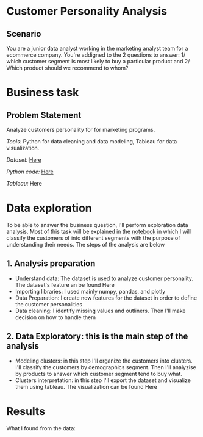 # Customer Personality Analysis
## Scenario
You are a junior data analyst working in the marketing analyst team for a ecommerce company. You're addigned to the 2 questions to answer: 1/ which customer segment is most likely to buy a particular product and 2/ Which product should we recommend to whom?  
# Business task
## Problem Statement
Analyze customers personality for for marketing programs.

*Tools:* Python for data cleaning and data modeling, Tableau for data visualization.

*Dataset:* [Here](https://github.com/plnh/Customer_Personality_Analysis/tree/main/Data)

*Python code:* [Here](https://github.com/plnh/Customer_Personality_Analysis/blob/main/Customer%20Personality%20Analysis.ipynb)

*Tableau:* Here

# Data exploration
To be able to answer the business question, I'll perform exploration data analysis. Most of this task will be explained in the [notebook](https://github.com/plnh/Customer_Personality_Analysis/blob/main/Customer%20Personality%20Analysis.ipynb) in which I will classify the customers of into different segments with the purpose of understanding their needs. The steps of the analysis are below 
## 1. Analysis preparation
  - Understand data: The dataset is used to analyze customer personality. The dataset's feature an be found Here
  - Importing libraries: I used mainly numpy, pandas, and plotly
  - Data Preparation: I create new features for the dataset in order to define the customer personalities
  - Data cleaning: I identify missing values and outliners. Then I'll make decision on how to handle them
## 2. Data Exploratory: this is the main step of the analysis
  - Modeling clusters: in this step I'll organize the customers into clusters. I'll classify the customers by demographics segment. Then I'll analyzise by products to answer which customer segment tend to buy what.
  - Clusters interpretation: in this step I'll export the dataset and visualize them using tableau. The visualization can be found Here
# Results
What I found from the data:
